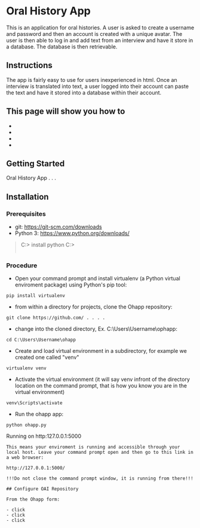 # Oral History App
This is an application for oral histories. A user is asked to create a username and password and then an account is created with a unique avatar. The user is then able to log in and add text from an interview and have it store in a database. The database is then retrievable. 

## Instructions
The app is fairly easy to use for users inexperienced in html. Once an interview is translated into text, a user logged into their account can paste the text and have it stored into a database within their account.

This page will show you how to
 -
 -
 -
 -
 -

## Getting Started
Oral History App . . . 

## Installation
### Prerequisites

* git: https://git-scm.com/downloads
* Python 3: https://www.python.org/downloads/



>C:\> install python
>C:\> 
>```

### Procedure

* Open your command prompt and install virtualenv (a Python virtual enviroment package) using Python's pip tool:
```
pip install virtualenv
```
* from within a directory for projects, clone the Ohapp repository:
```
git clone https://github.com/ . . . . 
```
* change into the cloned directory, Ex. C:\Users\Username\ophapp:
```
cd C:\Users\Username\ohapp
```
* Create and load virtual environment in a subdirectory, for example we created one called "venv"
```
virtualenv venv
```
* Activate the virtual environment (it will say venv infront of the directory location on the command prompt, that is how you know you are in the virtual environment)
```
venv\Scripts\activate
```
* Run the ohapp app:
```
python ohapp.py
```
Running on http:127.0.0.1:5000
```
This means your enviroment is running and accessible through your local host. Leave your command prompt open and then go to this link in a web browser:

http://127.0.0.1:5000/

!!!Do not close the command prompt window, it is running from there!!!

## Configure OAI Repository

From the Ohapp form:

- click
- click 
- click 
